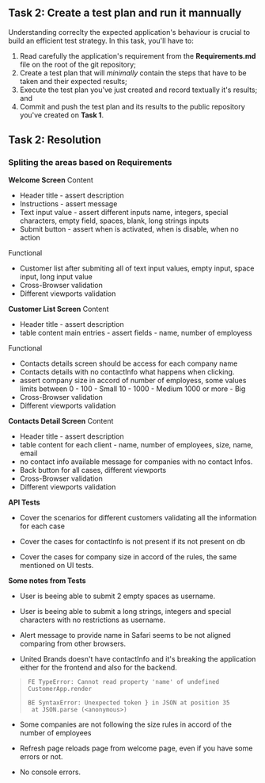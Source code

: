 ## Task 2: Create a test plan and run it mannually ##

Understanding correclty the expected application's behaviour is crucial to build an efficient test strategy. In this task, you'll have to:
1) Read carefully the application's requirement from the **Requirements.md** file on the root of the git repository;
2) Create a test plan that will _minimally_ contain the steps that have to be taken and their expected results;
3) Execute the test plan you've just created and record textually it's results; and
4) Commit and push the test plan and its results to the public repository you've created on **Task 1**.


## Task 2: Resolution
### Spliting the areas based on Requirements
**Welcome Screen**
Content
- Header title - assert description
- Instructions - assert message
- Text input value - assert different inputs name, integers, special characters, empty field, spaces, blank, long strings inputs
- Submit button - assert when is activated, when is disable, when no action

Functional
- Customer list after submiting all of text input values, empty input, space input, long input value
- Cross-Browser validation
- Different viewports validation

**Customer List Screen**
Content
- Header title - assert description
- table content main entries - assert fields - name, number of employess

Functional
- Contacts details screen should be access for each company name
- Contacts details with no contactInfo what happens when clicking.
- assert company size in accord of number of employess, some values limits between
0 - 100 - Small
10 - 1000 - Medium
1000 or more - Big
- Cross-Browser validation
- Different viewports validation


**Contacts Detail Screen**
Content
- Header title - assert description
- table content for each client - name, number of employees, size, name, email
- no contact info available message for companies with no contact Infos.
- Back button for all cases, different viewports
- Cross-Browser validation
- Different viewports validation

**API Tests**
- Cover the scenarios for different customers validating all the information for each case

- Cover the cases for contactInfo is not present if its not present on db

- Cover the cases for company size in accord of the rules, the same mentioned on UI tests.


**Some notes from Tests**
-  User is beeing able to submit 2 empty spaces as username.

-  User is beeing able to submit a long strings, integers and special characters with no restrictions as username.

-  Alert message to provide name in Safari seems to be not aligned comparing from other browsers.

- United Brands doesn't have contactInfo and it's breaking the application either for the frontend and also for the backend.
> ```
> FE TypeError: Cannot read property 'name' of undefined
> CustomerApp.render
>
> BE SyntaxError: Unexpected token } in JSON at position 35
>  at JSON.parse (<anonymous>)
> ```

- Some companies are not following the size rules in accord of the number of employees

- Refresh page reloads page from welcome page, even if you have some errors or not.

- No console errors. 
